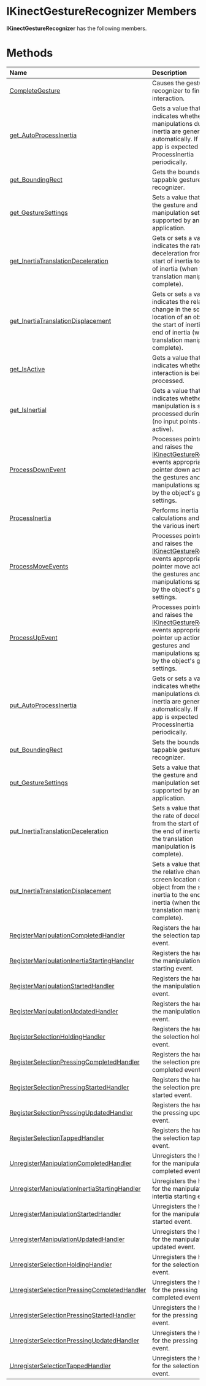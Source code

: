 IKinectGestureRecognizer Members  
================================  

**IKinectGestureRecognizer** has the following members.  

<span id="publicmethodsSection"></span>

Methods  
=======  

<table>
<colgroup>
<col width="30%" />
<col width="60%" />
</colgroup>
<thead>
<tr class="header">
<th align="left">Name</th>
<th align="left">Description</th>
</tr>
</thead>
<tbody>
<tr class="odd">
<td align="left"><a href="Methods/CompleteGesture_Method.md">CompleteGesture</a></td>
<td align="left">Causes the gesture recognizer to finalize an interaction.</td>
</tr>
<tr class="even">
<td align="left"><a href="Methods/get_AutoProcessInertia.md">get_AutoProcessInertia</a></td>
<td align="left">Gets a value that indicates whether manipulations during inertia are generated automatically. If false, the app is expected to call ProcessInertia periodically.</td>
</tr>
<tr class="odd">
<td align="left"><a href="Methods/get_BoundingRect_Method.md">get_BoundingRect</a></td>
<td align="left">Gets the bounds of a tappable gesture recognizer.</td>
</tr>
<tr class="even">
<td align="left"><a href="Methods/get_GestureSettings_Method.md">get_GestureSettings</a></td>
<td align="left">Sets a value that indicates the gesture and manipulation settings supported by an application.</td>
</tr>
<tr class="odd">
<td align="left"><a href="Methods/get.md">get_InertiaTranslationDeceleration</a></td>
<td align="left">Gets or sets a value that indicates the rate of deceleration from the start of inertia to the end of inertia (when the translation manipulation is complete).</td>
</tr>
<tr class="even">
<td align="left"><a href="Methods/get.md">get_InertiaTranslationDisplacement</a></td>
<td align="left">Gets or sets a value that indicates the relative change in the screen location of an object from the start of inertia to the end of inertia (when the translation manipulation is complete).</td>
</tr>
<tr class="odd">
<td align="left"><a href="Methods/get_IsActive_Method.md">get_IsActive</a></td>
<td align="left">Gets a value that indicates whether an interaction is being processed.</td>
</tr>
<tr class="even">
<td align="left"><a href="Methods/get_IsInertial_Method.md">get_IsInertial</a></td>
<td align="left">Gets a value that indicates whether a manipulation is still being processed during inertia (no input points are active).</td>
</tr>
<tr class="odd">
<td align="left"><a href="Methods/ProcessDownEvent_Method.md">ProcessDownEvent</a></td>
<td align="left">Processes pointer input and raises the <a href="../IKinectGestureRecognizer.md">IKinectGestureRecognizer</a> events appropriate to a pointer down action for the gestures and manipulations specified by the object's gesture settings.</td>
</tr>
<tr class="even">
<td align="left"><a href="Methods/ProcessInertia_Method.md">ProcessInertia</a></td>
<td align="left">Performs inertia calculations and raises the various inertia events.</td>
</tr>
<tr class="odd">
<td align="left"><a href="Methods/ProcessMoveEvents_Method.md">ProcessMoveEvents</a></td>
<td align="left">Processes pointer input and raises the <a href="../IKinectGestureRecognizer.md">IKinectGestureRecognizer</a> events appropriate to a pointer move action for the gestures and manipulations specified by the object's gesture settings.</td>
</tr>
<tr class="even">
<td align="left"><a href="Methods/ProcessUpEvent_Method.md">ProcessUpEvent</a></td>
<td align="left">Processes pointer input and raises the <a href="../IKinectGestureRecognizer.md">IKinectGestureRecognizer</a> events appropriate to a pointer up action for the gestures and manipulations specified by the object's gesture settings.</td>
</tr>
<tr class="odd">
<td align="left"><a href="Methods/put_AutoProcessInertia.md">put_AutoProcessInertia</a></td>
<td align="left">Gets or sets a value that indicates whether manipulations during inertia are generated automatically. If false, the app is expected to call ProcessInertia periodically.</td>
</tr>
<tr class="even">
<td align="left"><a href="Methods/put_BoundingRect_Method.md">put_BoundingRect</a></td>
<td align="left">Sets the bounds of a tappable gesture recognizer.</td>
</tr>
<tr class="odd">
<td align="left"><a href="Methods/put_GestureSettings_Method.md">put_GestureSettings</a></td>
<td align="left">Sets a value that indicates the gesture and manipulation settings supported by an application.</td>
</tr>
<tr class="even">
<td align="left"><a href="Methods/put.md">put_InertiaTranslationDeceleration</a></td>
<td align="left">Sets a value that indicates the rate of deceleration from the start of inertia to the end of inertia (when the translation manipulation is complete).</td>
</tr>
<tr class="odd">
<td align="left"><a href="Methods/put.md">put_InertiaTranslationDisplacement</a></td>
<td align="left">Sets a value that indicates the relative change in the screen location of an object from the start of inertia to the end of inertia (when the translation manipulation is complete).</td>
</tr>
<tr class="even">
<td align="left"><a href="Methods/RegisterManipulationComple.md">RegisterManipulationCompletedHandler</a></td>
<td align="left">Registers the handler for the selection tapped event.</td>
</tr>
<tr class="odd">
<td align="left"><a href="Methods/RegisterManipulationInerti.md">RegisterManipulationInertiaStartingHandler</a></td>
<td align="left">Registers the handler for the manipulation inertia starting event.</td>
</tr>
<tr class="even">
<td align="left"><a href="Methods/RegisterManipulationStarte.md">RegisterManipulationStartedHandler</a></td>
<td align="left">Registers the handler for the manipulation stated event.</td>
</tr>
<tr class="odd">
<td align="left"><a href="Methods/RegisterManipulationUpdate.md">RegisterManipulationUpdatedHandler</a></td>
<td align="left">Registers the handler for the manipulation updated event.</td>
</tr>
<tr class="even">
<td align="left"><a href="Methods/RegisterSelectionHoldingHa.md">RegisterSelectionHoldingHandler</a></td>
<td align="left">Registers the handler for the selection holding event.</td>
</tr>
<tr class="odd">
<td align="left"><a href="Methods/RegisterSelectionPressingC.md">RegisterSelectionPressingCompletedHandler</a></td>
<td align="left">Registers the handler for the selection pressing completed event.</td>
</tr>
<tr class="even">
<td align="left"><a href="Methods/RegisterSelectionPressingS.md">RegisterSelectionPressingStartedHandler</a></td>
<td align="left">Registers the handler for the selection pressing started event.</td>
</tr>
<tr class="odd">
<td align="left"><a href="Methods/RegisterSelectionPressingU.md">RegisterSelectionPressingUpdatedHandler</a></td>
<td align="left">Registers the handler for the pressing updated event.</td>
</tr>
<tr class="even">
<td align="left"><a href="Methods/RegisterSelectionTappedHan.md">RegisterSelectionTappedHandler</a></td>
<td align="left">Registers the handler for the selection tapped event.</td>
</tr>
<tr class="odd">
<td align="left"><a href="Methods/UnregisterManipulationComp.md">UnregisterManipulationCompletedHandler</a></td>
<td align="left">Unregisters the handler for the manipulation completed event.</td>
</tr>
<tr class="even">
<td align="left"><a href="Methods/UnregisterManipulationIner.md">UnregisterManipulationInertiaStartingHandler</a></td>
<td align="left">Unregisters the handler for the manipulation intertia starting event.</td>
</tr>
<tr class="odd">
<td align="left"><a href="Methods/UnregisterManipulationStar.md">UnregisterManipulationStartedHandler</a></td>
<td align="left">Unregisters the handler for the manipulation started event.</td>
</tr>
<tr class="even">
<td align="left"><a href="Methods/UnregisterManipulationUpda.md">UnregisterManipulationUpdatedHandler</a></td>
<td align="left">Unregisters the handler for the manipulation updated event.</td>
</tr>
<tr class="odd">
<td align="left"><a href="Methods/UnregisterSelectionHolding.md">UnregisterSelectionHoldingHandler</a></td>
<td align="left">Unregisters the handler for the selection holding event.</td>
</tr>
<tr class="even">
<td align="left"><a href="Methods/UnregisterSelectionPressin.md">UnregisterSelectionPressingCompletedHandler</a></td>
<td align="left">Unregisters the handler for the pressing completed event.</td>
</tr>
<tr class="odd">
<td align="left"><a href="Methods/UnregisterSelectionPressin.md">UnregisterSelectionPressingStartedHandler</a></td>
<td align="left">Unregisters the handler for the pressing started event.</td>
</tr>
<tr class="even">
<td align="left"><a href="Methods/UnregisterSelectionPressin.md">UnregisterSelectionPressingUpdatedHandler</a></td>
<td align="left">Unregisters the handler for the pressing updated event.</td>
</tr>
<tr class="odd">
<td align="left"><a href="Methods/UnregisterSelectionTappedH.md">UnregisterSelectionTappedHandler</a></td>
<td align="left">Unregisters the handler for the selection tapped event.</td>
</tr>
</tbody>
</table>



<!--Please do not edit the data in the comment block below.-->
<!--
TOCTitle : IKinectGestureRecognizer Members
RLTitle : IKinectGestureRecognizer Members
KeywordF : IKinectGestureRecognizer
KeywordK : IKinectGestureRecognizer interface
KeywordK : IKinectGestureRecognizer interface, all members
HelpPriority : 1
KeywordA : AllMembers.T:Microsoft.Kinect.kinect.IKinectGestureRecognizer
AssetID : AllMembers.T:Microsoft.Kinect.kinect.IKinectGestureRecognizer
Locale : en-us
CommunityContent : 1
TargetOS : Windows
TopicType : kbSyntax
DocSet : K4Wv2
ProjType : K4Wv2Proj
Technology : Kinect for Windows
Product : Kinect for Windows SDK v2
productversion : 20
-->
